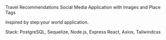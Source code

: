 Travel Recommendations Social Media Application with Images and Place Tags

Inspired by step:your world application.

Stack:
PostgreSQL, Sequelize, Node.js, Express
React, Axios, Tailwindcss

